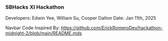 ### SBHacks XI Hackathon
Developers: Edwin Yee, William Su, Cooper Dalton
Date: Jan 11th, 2025

Navbar Code Inspired By: https://github.com/ErickRomeroDev/hackathon-midnight-2/blob/main/README.mds